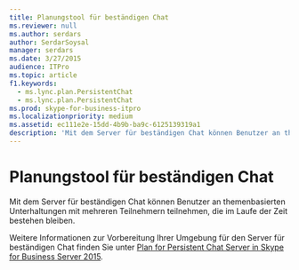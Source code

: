 ```yaml
---
title: Planungstool für beständigen Chat
ms.reviewer: null
ms.author: serdars
author: SerdarSoysal
manager: serdars
ms.date: 3/27/2015
audience: ITPro
ms.topic: article
f1.keywords:
  - ms.lync.plan.PersistentChat
  - ms.lync.plan.PersistentChat
ms.prod: skype-for-business-itpro
ms.localizationpriority: medium
ms.assetid: ec111e2e-15dd-4b9b-ba9c-6125139319a1
description: 'Mit dem Server für beständigen Chat können Benutzer an themenbasierten Unterhaltungen mit mehreren Teilnehmern teilnehmen, die im Laufe der Zeit bestehen bleiben.'
---
```


# <a name="persistent-chat-planning-tool"></a>Planungstool für beständigen Chat
 
Mit dem Server für beständigen Chat können Benutzer an themenbasierten Unterhaltungen mit mehreren Teilnehmern teilnehmen, die im Laufe der Zeit bestehen bleiben.
  
Weitere Informationen zur Vorbereitung Ihrer Umgebung für den Server für beständigen Chat finden Sie unter [Plan for Persistent Chat Server in Skype for Business Server 2015](../../plan-your-deployment/persistent-chat-server/persistent-chat-server.md).
  
